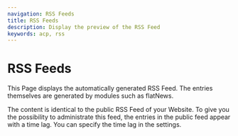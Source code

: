 ```yaml
---
navigation: RSS Feeds
title: RSS Feeds
description: Display the preview of the RSS Feed
keywords: acp, rss
---
```


# RSS Feeds

This Page displays the automatically generated RSS Feed. The entries themselves are generated by modules such as flatNews.

The content is identical to the public RSS Feed of your Website. To give you the possibility to administrate this feed, the entries in the public feed appear with a time lag. You can specify the time lag in the settings.